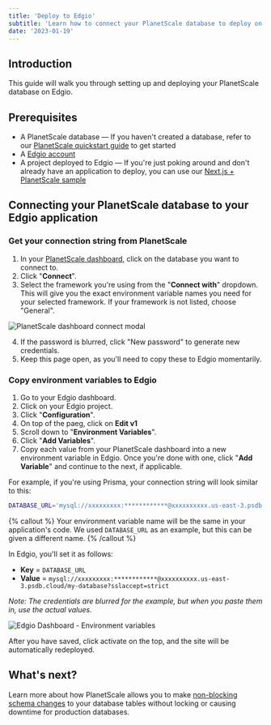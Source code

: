 ```yaml
---
title: 'Deploy to Edgio'
subtitle: 'Learn how to connect your PlanetScale database to deploy on Edgio'
date: '2023-01-19'
---
```


## Introduction

This guide will walk you through setting up and deploying your PlanetScale database on Edgio.

## Prerequisites

- A PlanetScale database &mdash; If you haven't created a database, refer to our [PlanetScale quickstart guide](/docs/tutorials/planetscale-quick-start-guide) to get started
- A [Edgio account](https://app.layer0.co/)
- A project deployed to Edgio &mdash; If you're just poking around and don't already have an application to deploy, you can use our [Next.js + PlanetScale sample](/docs/tutorials/connect-nextjs-app)

## Connecting your PlanetScale database to your Edgio application

### Get your connection string from PlanetScale

1. In your [PlanetScale dashboard](https://app.planetscale.com), click on the database you want to connect to.
2. Click "**Connect**".
3. Select the framework you're using from the "**Connect with**" dropdown. This will give you the exact environment variable names you need for your selected framework. If your framework is not listed, choose "General".

![PlanetScale dashboard connect modal](/docs/tutorials/deploy-to-netlify/prisma.png)

4. If the password is blurred, click "New password" to generate new credentials.
5. Keep this page open, as you'll need to copy these to Edgio momentarily.

### Copy environment variables to Edgio

1. Go to your Edgio dashboard.
2. Click on your Edgio project.
3. Click "**Configuration**".
4. On top of the paeg, click on **Edit v1**
5. Scroll down to "**Environment Variables**".
6. Click "**Add Variables**".
7. Copy each value from your PlanetScale dashboard into a new environment variable in Edgio. Once you're done with one, click "**Add Variable**" and continue to the next, if applicable.

For example, if you're using Prisma, your connection string will look similar to this:

```bash
DATABASE_URL='mysql://xxxxxxxxx:************@xxxxxxxxxx.us-east-3.psdb.cloud/my-database?sslaccept=strict'
```

{% callout %}
Your environment variable name will be the same in your application's code. We used `DATABASE_URL` as an example, but this can be given a different name.
{% /callout %}

In Edgio, you'll set it as follows:

- **Key** = `DATABASE_URL`
- **Value** = `mysql://xxxxxxxxx:************@xxxxxxxxxx.us-east-3.psdb.cloud/my-database?sslaccept=strict`

_Note: The credentials are blurred for the example, but when you paste them in, use the actual values._

![Edgio Dashboard - Environment variables]([/docs/tutorials/deploy-to-edgio/environment-variables.png](https://user-images.githubusercontent.com/46300090/213299795-5afd9182-a193-4dd8-aa76-d7411fa42376.png))

After you have saved, click activate on the top, and the site will be automatically redeployed.

## What's next?

Learn more about how PlanetScale allows you to make [non-blocking schema changes](/docs/concepts/nonblocking-schema-changes) to your database tables without locking or causing downtime for production databases.

